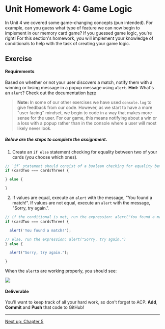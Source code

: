 # Unit Homework 4: Game Logic

In Unit 4 we covered some game-changing concepts (pun intended). For example, can you guess what type of feature we can now begin to implement in our memory card game? If you guessed game logic, you're right! For this section's homework, you will implement your knowledge of conditionals to help with the task of creating your game logic.

## Exercise

#### Requirements

Based on whether or not your user discovers a match, notify them with a winning or losing message in a popup message using `alert`.
**Hint:** What's an `alert`? Check out the documentation <a href="https://developer.mozilla.org/en-US/docs/Web/API/Window/alert" target="_blank">here</a>

>**Note:** In some of our other exercises we have used `console.log` to give feedback from our code. However, as we start to have a more "user facing" mindset, we begin to code in a way that makes more sense for the user. For our game, this means notifying about a win or a loss with a popup rather than in the console where a user will most likely never look.

##### Below are the steps to complete the assignment.

1) Create an `if else` statement checking for equality between two of your cards (you choose which ones).

```js
// `if` statement should consist of a boolean checking for equality between your created variables
if (cardTwo === cardsThree) {

} else {

}
```

2) If values are equal, execute an `alert` with the message, "You found a match!". If values are not equal, execute an `alert` with the message, "Sorry, try again.".

```js
// if the conditional is met, run the expression: alert("You found a match!")
if (cardTwo === cardsThree) {

  alert('You found a match!');

// else, run the expression: alert("Sorry, try again.")
} else {

  alert("Sorry, try again.");

}
```

When the `alert`s are working properly, you should see:

![](https://s3.amazonaws.com/f.cl.ly/items/1S1E0E3Q3m1K1G2L3C1A/Image%202016-03-06%20at%208.24.46%20AM.png?v=6094ee76)

#### Deliverable

You'll want to keep track of all your hard work, so don't forget to ACP. **Add**, **Commit** and **Push** that code to GitHub!

---
[Next up: Chapter 5](../05_chapter/intro.md)
